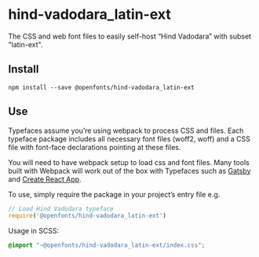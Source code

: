 
# hind-vadodara_latin-ext

The CSS and web font files to easily self-host “Hind Vadodara” with subset "latin-ext".

## Install

`npm install --save @openfonts/hind-vadodara_latin-ext`

## Use

Typefaces assume you’re using webpack to process CSS and files. Each typeface
package includes all necessary font files (woff2, woff) and a CSS file with
font-face declarations pointing at these files.

You will need to have webpack setup to load css and font files. Many tools built
with Webpack will work out of the box with Typefaces such as [Gatsby](https://github.com/gatsbyjs/gatsby)
and [Create React App](https://github.com/facebookincubator/create-react-app).

To use, simply require the package in your project’s entry file e.g.

```javascript
// Load Hind Vadodara typeface
require('@openfonts/hind-vadodara_latin-ext')
```

Usage in SCSS:
```scss
@import "~@openfonts/hind-vadodara_latin-ext/index.css";
```
